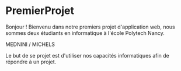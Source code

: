 # PremierProjet

Bonjour ! Bienvenu dans notre premiers projet d'application web, nous sommes deux étudiants en informatique à l'école Polytech Nancy. 

MEDNINI / MICHELS


Le but de se projet est d'utiliser nos capacités informatiques afin de répondre à un projet.
